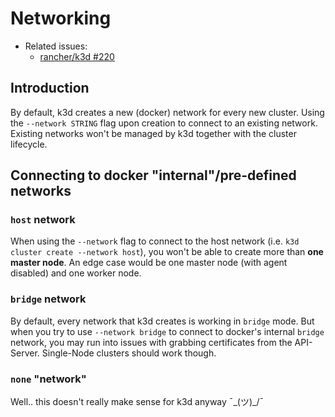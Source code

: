 # Networking

- Related issues:
    - [rancher/k3d #220](https://github.com/rancher/k3d/issues/220)

## Introduction

By default, k3d creates a new (docker) network for every new cluster.
Using the `--network STRING` flag upon creation to connect to an existing network.
Existing networks won't be managed by k3d together with the cluster lifecycle.

## Connecting to docker "internal"/pre-defined networks

### `host` network

When using the `--network` flag to connect to the host network (i.e. `k3d cluster create --network host`),
you won't be able to create more than **one master node**.
An edge case would be one master node (with agent disabled) and one worker node.

### `bridge` network

By default, every network that k3d creates is working in `bridge` mode.
But when you try to use `--network bridge` to connect to docker's internal `bridge` network, you may
run into issues with grabbing certificates from the API-Server. Single-Node clusters should work though.

### `none` "network"

Well.. this doesn't really make sense for k3d anyway ¯\_(ツ)_/¯
